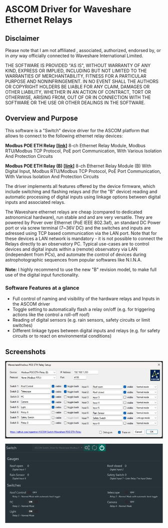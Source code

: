 # ASCOM Driver for Waveshare Ethernet Relays

## Disclaimer

Please note that I am not affiliated , associated, authorized, endorsed by, or in *any* way officially connected to Waveshare International Limited.

THE SOFTWARE IS PROVIDED "AS IS", WITHOUT WARRANTY OF ANY KIND, EXPRESS OR
IMPLIED, INCLUDING BUT NOT LIMITED TO THE WARRANTIES OF MERCHANTABILITY,
FITNESS FOR A PARTICULAR PURPOSE AND NONINFRINGEMENT. IN NO EVENT SHALL THE
AUTHORS OR COPYRIGHT HOLDERS BE LIABLE FOR ANY CLAIM, DAMAGES OR OTHER
LIABILITY, WHETHER IN AN ACTION OF CONTRACT, TORT OR OTHERWISE, ARISING FROM,
OUT OF OR IN CONNECTION WITH THE SOFTWARE OR THE USE OR OTHER DEALINGS IN
THE SOFTWARE.

## Overview and Purpose

This software is a "Switch" device driver for the ASCOM platform that allows to connect to the following ethernet relay devices:

**Modbus POE ETH Relay [[link](https://www.waveshare.com/modbus-poe-eth-relay.htm)]**
8-ch Ethernet Relay Module, Modbus RTU/Modbus TCP Protocol, PoE port Communication, With Various Isolation And Protection Circuits

**Modbus POE ETH Relay (B) [[link](https://www.waveshare.com/modbus-poe-eth-relay-b.htm.htm)]**
8-ch Ethernet Relay Module (B) With Digital Input, Modbus RTU/Modbus TCP Protocol, PoE Port Communication, With Various Isolation And Protection Circuits

The driver implements all features offered by the device firmware, which include switching and flashing relays and (for the "B" device) reading and automatic processing of digital inputs using linkage options between digital inputs and associated relays.

The Waveshare ethernet relays are cheap (compared to dedicated astronomical hardware), run stable and and are very versatile.
They are powered by Pover over Ethernet (PoE IEEE 802.3af), an standard DC Power port or via screw terminal (7~36V DC) and the switches and inputs are adressed using TCP based communication via the LAN port.
Note that for these devices a LAN network is mandatory - it is not possible to connect the Relays directly to an observatory PC.
Typical use-cases are to control devices and digital inputs within a (remote) observatory via LAN (independent from PCs), and automate the control of devices during astrophotographic sequences from popular softwares like N.I.N.A.

**Note:** I highly recommend to use the new "B" revision model, to make full use of the digital input functionality.

### Software Features at a glance

* Full control of naming and visibility of the hardware relays and Inputs in the ASCOM driver
* Toggle setting to automatically flash a relay on/off (e.g. for triggering actions like the control a roll-off roof)
* Reading of digital sensors (e.g. rain sensors, safety circuits or limit switches)
* Different linkage types between digital inputs and relays (e.g. for safety circuits or to react on environmental conditions)

## Screenshots

![](Images/Settings.jpg)

![](Images/NINA.jpg)
